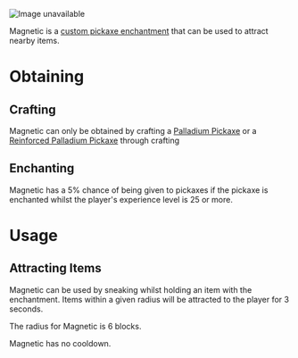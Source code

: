 ![Image unavailable](https://i.imgur.com/ocHZqFX.gif)

Magnetic is a [custom pickaxe enchantment](Custom-Enchantments) that can be used to attract nearby items.

# Obtaining

## Crafting

Magnetic can only be obtained by crafting a [Palladium Pickaxe](Palladium-Pickaxe) or a [Reinforced Palladium Pickaxe](Reinforced-Palladium-Pickaxe) through crafting

## Enchanting

Magnetic has a 5% chance of being given to pickaxes if the pickaxe is enchanted whilst the player's experience level is 25 or more.


# Usage

## Attracting Items

Magnetic can be used by sneaking whilst holding an item with the enchantment. Items within a given radius will be attracted to the player for 3 seconds.

The radius for Magnetic is 6 blocks.

Magnetic has no cooldown.
